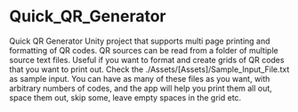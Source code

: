 # Quick_QR_Generator
Quick QR Generator Unity project that supports multi page printing and formatting of QR codes. QR sources can be read from a folder of multiple source text files.  Useful if you want to format and create grids of QR codes that you want to print out.  Check the ./Assets/[Assets]/Sample_Input_File.txt as sample input. You can have as many of these files as you want, with arbitrary numbers of codes, and the app will help you print them all out, space them out, skip some, leave empty spaces in the grid etc.
